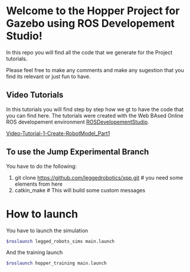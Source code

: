 # Welcome to the Hopper Project for Gazebo using ROS Developement Studio!

In this repo you will find all the code that we generate for the Project tutorials.

Please feel free to make any comments and make any sugestion that you find its relevant or just fun to have.

## Video Tutorials

In this tutorials you will find step by step how we gt to have the code that you can find here.
The tutorials were created with the Web BAsed Online ROS developement environment [ROSDevelopementStudio](http://www.theconstructsim.com/rds-ros-development-studio/).

 [Video-Tutorial-1-Create-RobotModel_Part1](https://www.youtube.com/watch?v=wgJG2Xp8FZA&t=1096s)
 
 
 ## To use the Jump Experimental Branch 
 You have to do the following:
 1) git clone https://github.com/leggedrobotics/xpp.git # you need some elements from here
 2) catkin_make # This will build some custom messages
 
# How to launch
You have to launch the simulation
```bash
$roslaunch legged_robots_sims main.launch
```

And the training launch
```bash
$roslaunch hopper_training main.launch
```
